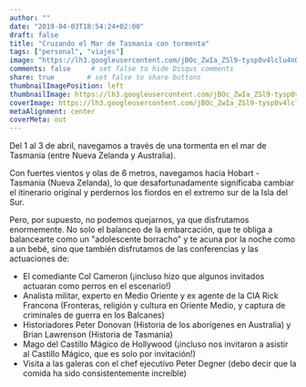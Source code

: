 ```yaml
---
author: ""
date: "2019-04-03T18:54:24+02:00"
draft: false
title: "Cruzando el Mar de Tasmania con tormenta"
tags: ["personal", "viajes"]
image: "https://lh3.googleusercontent.com/jBOc_ZwIa_ZSl9-tysp0v4lclu4nOrxAsYTIXOA_zSZwdsR-FpF96gGVaXBoeVaM2DdETy8VKQ4DTZOX7b6iLYkS8i0zcrIfwykpY4S0FqHs3_4SFtnFlK_kG13YEeoEEGrd-hRorv4=w1920-h1080"
comments: false     # set false to hide Disqus comments
share: true        # set false to share buttons
thumbnailImagePosition: left
thumbnailImage: https://lh3.googleusercontent.com/jBOc_ZwIa_ZSl9-tysp0v4lclu4nOrxAsYTIXOA_zSZwdsR-FpF96gGVaXBoeVaM2DdETy8VKQ4DTZOX7b6iLYkS8i0zcrIfwykpY4S0FqHs3_4SFtnFlK_kG13YEeoEEGrd-hRorv4=w1920-h1080
coverImage: https://lh3.googleusercontent.com/jBOc_ZwIa_ZSl9-tysp0v4lclu4nOrxAsYTIXOA_zSZwdsR-FpF96gGVaXBoeVaM2DdETy8VKQ4DTZOX7b6iLYkS8i0zcrIfwykpY4S0FqHs3_4SFtnFlK_kG13YEeoEEGrd-hRorv4=w1920-h1080
metaAlignment: center
coverMeta: out
---
```


Del 1 al 3 de abril, navegamos a través de una tormenta en el mar de Tasmania (entre Nueva Zelanda y Australia).

<!--more-->

Con fuertes vientos y olas de 6 metros, navegamos hacia Hobart - Tasmania (Nueva Zelanda), lo que desafortunadamente significaba cambiar el itinerario original y perdernos los fiordos en el extremo sur de la Isla del Sur.

Pero, por supuesto, no podemos quejarnos, ya que disfrutamos enormemente. No solo el balanceo de la embarcación, que te obliga a balancearte como un "adolescente borracho" y te acuna por la noche como a un bebé, sino que también disfrutamos de las conferencias y las actuaciones de:

* El comediante Col Cameron (¡incluso hizo que algunos invitados actuaran como perros en el escenario!)
* Analista militar, experto en Medio Oriente y ex agente de la CIA Rick Francona (Fronteras, religión y cultura en Oriente Medio, y captura de criminales de guerra en los Balcanes)
* Historiadores Peter Donovan (Historia de los aborígenes en Australia) y Brian Lawrenson (Historia de Tasmania)
* Mago del Castillo Mágico de Hollywood (¡incluso nos invitaron a asistir al Castillo Mágico, que es solo por invitación!)
* Visita a las galeras con el chef ejecutivo Peter Degner (debo decir que la comida ha sido consistentemente increíble)

<script src="https://cdn.jsdelivr.net/npm/publicalbum@latest/dist/pa-embed-player.min.js" async></script>
<div class="pa-embed-player" style="width:100%; height:480px; display:none;"
  data-link="https://photos.app.goo.gl/VH1UTkLfMs3UDizA9"
  data-title="35 new photos by Jorge Cortell">
  <img data-src="https://lh3.googleusercontent.com/OzDzgyifAry7FqbY1NQeY9VQmGNAroky1m4zflpQdHQi_yy3Qymy72nJKLghdQCFjjyGO7PPrZN9knX6ockP5LnH4OSHtmn96TA0M0QziSh7kDOn1lQaxM-6DhCErtnnZ906-ouSBq0=w1920-h1080" src="" alt="" />
  <img data-src="https://lh3.googleusercontent.com/fx69dNu5mdVH_jhPzZVyUMRepE2OBlHEVXBKD42Pt3y1HVKFig6aD-UJbwHqRfvc11gSz7_f3fmNWnCucBLOy5w5kOiQSKigrnH-u-McH3wgizMKg8cLVFzxt9DW18aY7ocQzLYt29M=w1920-h1080" src="" alt="" />
  <img data-src="https://lh3.googleusercontent.com/IHj9KCgnKYHiKtZIEJampBzaWlz8LvzlBIGmz_XV6t96-XA7YQnEncdKCW9ArDu2PyBpJW-1y0WKHhT9oqk9WJsBLrkh_xSXckd1Mz9UblgEf3auPgv4rCxW0OQDdFPQqxni23VmD6Q=w1920-h1080" src="" alt="" />
  <img data-src="https://lh3.googleusercontent.com/3UEOvZUk61-IlfptUYDQ_PPT5PV_HRGSmClzXDSc7tIi01jFHmIFLlNh_Gthkh-wnxODdiq61sF7ySXNtUCdt57Vhwqano1plIrRqv8gi5HaLeegIGh0_q_oX4H_54EHP9vE8ktQxLo=w1920-h1080" src="" alt="" />
  <img data-src="https://lh3.googleusercontent.com/DG-hjd91BA5WpCv88gRSHBdKkK2IFlqO5iOgW64TA5DtkPNMIDhFULpsNcPyEZuiH1SdMZpvKoIrcjJEwIqTWxc-71tqQyh6qWTJW_yHKrhzBZbd6sSx9kOXrvyoVLw2vhDSU0ib7us=w1920-h1080" src="" alt="" />
  <img data-src="https://lh3.googleusercontent.com/1uNYOuT07II5NRVVaPxVsnjqxJ5JQmT0vp-RBDHMAtxb1s0p70VPycb5AOYoph0__nNKIeQ28FccEWQ-mt3zmNdBTB2Ugt4K9MNgqmGEM3ai2Yj2fEDXBN7YcoRBO7wwfVftYqa6_xg=w1920-h1080" src="" alt="" />
  <img data-src="https://lh3.googleusercontent.com/s7-2Ej2aH2119o9DtJNApB8wSBgFAz75C5VfA32uiDR26ymZjSA3V6Smr2jjWVH73DTS_xP4JpCGyoCxYmgfWLpqS7Wr3CnYOZXIvwZ_WI_u5JqWsyloea2634uS0O2eFhXWw8onoqA=w1920-h1080" src="" alt="" />
  <img data-src="https://lh3.googleusercontent.com/1rsMvH0p76y0xcdseGi-QrcnknRsTbiJi2otW7eLs0-OjEkiHimEGkf5Z4rvQ2apgOdLC_o9NcJgh9ppzr4MkAL1hNFFgHSrXZ7eiNcO6GfbXU7ZuRE8cPekXf5uo1KMtiVl_efVnd4=w1920-h1080" src="" alt="" />
  <img data-src="https://lh3.googleusercontent.com/-ZfoeK9CrpukPdrwnqTz2mut6x2Mhemo5ueS4oq7Fjz9Zw-1mkKjx4ScqxxeYOA278pEUaxsDlk8l8CLaNO0nYx1X2tQSpNKRERp8goX4NaliUubB09_mEJVcJbObiLKoWYY7Xbljeg=w1920-h1080" src="" alt="" />
  <img data-src="https://lh3.googleusercontent.com/brzTMA2MoD1NdYQvr2XnmBn1NAUOzuEWX_rtTy4fxR9jxSdfr6-NzJ6pOIqxuaw9VSMSX-3144hJ98lDa9_2-R1FPQmMuVGPDyLXw4V0x-H8ID9nORpKT9IrUwBmBkE_sGJ5hszDuOc=w1920-h1080" src="" alt="" />
  <img data-src="https://lh3.googleusercontent.com/_LJzOczPWBQOUiRlTwKGqq1cF49XCM5mh2GiXEzaRR1KVCDYLT16GWIB4fpMJclNLWDiOSn0V-NBI5Khm0zK_sKgK6pA0gMReFHy9Jg3-6xhOJJwMeZmADKUhDNgXoJpcCd7cTirwiE=w1920-h1080" src="" alt="" />
  <img data-src="https://lh3.googleusercontent.com/92msgCmWPJAAXB2hulW_5P48FgDXE0y_q2GMQbQuv-221b662qU3UajJyz-mWRvEKgV4xEKEU7DqIVWBhvLKwQJ6XxMtMRmK1I85jb0194MqIlBaOInGIbx-jjGNEkVduoo2wY3Lb1U=w1920-h1080" src="" alt="" />
  <img data-src="https://lh3.googleusercontent.com/IxvdB4uJX2FvK1XX8H9_nkFxkbNAf0ADwIBci38XnM2Jv8cZI9sLnwrRDrSLUolrcvhUBK51LIjZWBoggPhVbUYxbqZto-rqaNe7lIgx2zPZiLu1nCdr9BFca1gqWGTzMWyDj5b8W-M=w1920-h1080" src="" alt="" />
  <img data-src="https://lh3.googleusercontent.com/iv16Hvfq3ertIbYXQS999vHs094waZXf8wrUsuCpvvYWwmINO4fiS7H77fGWIP41xrziWQ7sY4CA3VsT80Lj9xSNoJsxeDM1qzH95Deiwe1gouAHiWnS2fydzXorBWk0tbr3gq2eEIo=w1920-h1080" src="" alt="" />
  <img data-src="https://lh3.googleusercontent.com/Co3R2Dbk4voa4Ft4cdOgplaeJ7y3_DRV4JZqpcmwZeE3mFTam3ZeOSzLnMx4K30dBTGb0SsGn2FXFZxMNKDA9wMjndTfqSXpksj795J3VDdW4zbS71_M06W0AI7B4h0zPWBPLO1N0pE=w1920-h1080" src="" alt="" />
  <img data-src="https://lh3.googleusercontent.com/UuoYMUnVbja5AJkv1xCTuW9mWQouq85P5-9JXaKi7ZIjiPbPSs2sETtNLOrwIgFlKFtLzxem1c1_0DEVIYhvnzWe-VNomDnkvYMo878t8376-Vmf7nHB6EUlc7jkIqhpeb39K-CBvTA=w1920-h1080" src="" alt="" />
  <img data-src="https://lh3.googleusercontent.com/4L_rQyvE9g33Y9cOmcNtn7ZV42WHX-JDrSO-lVAj0-F2r_f9Ym-iKfHznDc_3BlN-_XxWRuPTT9f1FYfwoCn0vgxF5Puc77dwEfSPcJs2l4X1vc9n7THYpttfuuI5u0HlgAsulCa0Zs=w1920-h1080" src="" alt="" />
  <img data-src="https://lh3.googleusercontent.com/FoXkzVy5etp2xMbQRVN4MnWrKXUlxh7IBtFMwSXimF6AB9ejgDUTQ2c3wfmr8Qik0Bw0yKF35afTo5N6-CM_8Yd0CoVIxpaH2ARX2_PVy5afXX4bFbPYGXJBw90FDi7kyqb40ZWlsvU=w1920-h1080" src="" alt="" />
  <img data-src="https://lh3.googleusercontent.com/3qtppCqDx21OqIVRhOINnKRnjUqRhdi7wEFb2JoiaKD4otBDeyQi-90GOBfPN9HrTa69veuxGxendZ8N9sBdEm2OOtArTcG1EtL3-zRzJjgOh51c2OVR8BLirqTt77vD3CplvIHHRQY=w1920-h1080" src="" alt="" />
  <img data-src="https://lh3.googleusercontent.com/7L1K_n9hqIm4JfZjSYkup9EI9mwE6qWPPPY6o6AwcytsN09SIdfrVoiJeJfYYg1Mw01PT4kBBZrJxPANUOeB9aDxAoYIh3fQFqLLokWBBQlg0pFbm0yDE7wPdLQ3ypTliz-iGBvRhDA=w1920-h1080" src="" alt="" />
  <img data-src="https://lh3.googleusercontent.com/z2Pybg-Sm7LC8Q4r7p-r5oWoILrg_KnNAasBymCfJ4KDUDZ4pqHMHNMz44ZgAeHWH0CKCGPss7II_hPuF6receRhkXSArNoaI9Y8RIyUwmJIOyFxis7nqLlOoKvTnK1rRDNW5kGw91I=w1920-h1080" src="" alt="" />
  <img data-src="https://lh3.googleusercontent.com/Ne5M2ZDvQ34jyKcY7pUariCy0BAnChbFDeetcMIeko6wjiVFQkGGkbBtPN9ZhxaRgMQszGwtpajK1WIvk4mE17CAvgcxrXiDR6a2AQzznS36K3_iTMwxNmOQBcpmiVP64TdjXyKca_s=w1920-h1080" src="" alt="" />
  <img data-src="https://lh3.googleusercontent.com/BbwulIKKaT6TjlGvjb9o-_613CutScRi00LEElbsux5_lwfHqyU_7n4mfyPi4nMgU4Xlc6AomQbrYOYbf7cBuAuUZwfaG-EnFozOBAPPTzKOKM05a9RE1BXXynJ-5C_1u8do_zK2Sr4=w1920-h1080" src="" alt="" />
  <img data-src="https://lh3.googleusercontent.com/AcJodeG-WE6aOqXNXd90G7wMEnKFm2otu0PNvAf0CnkTsBLSlWRZwVTKTU8V6HlrnLhdq-LsxeZySIMge9tNrKShmx6iG3RCPE-JptmbEmovnFuYuxULpcsn9l5EyJpSm-y6dxBaa1M=w1920-h1080" src="" alt="" />
  <img data-src="https://lh3.googleusercontent.com/H7cCwYbnT7viv7AELFeY6zRhbJeBjq81fiHjSr_JRwgJVMXunzdaGxyzITZMsCXM9exx0-RP5WaPLhpMzD9Bkur3Vln7bxviyRgB1-FXMtCpDRL2DrvXY8b2CTSl-ztX4cmv8jZ96Ds=w1920-h1080" src="" alt="" />
  <img data-src="https://lh3.googleusercontent.com/6wU3W7wXsDGDKRWN_5EWLwJ9vGrA6jgsQ2zre670WfeV2BTNER3esrmQ7c2DmQ8EwB-CZrdGAI8GpJcUxFjU2fbJUu6jv0daX6gxzXdEDS1hAObQTncUe9QuA8qPB51NoaWUAwU7udM=w1920-h1080" src="" alt="" />
  <img data-src="https://lh3.googleusercontent.com/YrnL8-807rSeKanrElQzelOJcmjIkIES-zbFxwuGY4gVmQj1ksj9HQXSl6d4_k-2Uggm_F9Tq4M4Jm5ACH7h1VdGdz7bJ4asi5V5aswMIkUGkfrnKBUDLDR_Mqa-7tRcKsK4DT_jjIs=w1920-h1080" src="" alt="" />
  <img data-src="https://lh3.googleusercontent.com/JyyDkk80tEz-J1Sna6a68ylHO9TT7wx96HfaAbVX-FF0GXh-Gbch4YAvxWX8656xL0eDnU8gN-etvGd4BuXpjQS7vrQRNyeyVazpS1Md3Qv_hkJJmsRklB2uQSqWxU0j9IuG5Pohdds=w1920-h1080" src="" alt="" />
  <img data-src="https://lh3.googleusercontent.com/qCD4C049_upG3y4yykPdTb3WcDnhr-evwKEKSUVVYXY44bfDnmTgWhT10NlLbgURF3zvJBTb4W--DFGqgsEMquIJ3dyqzFCqOUMDhdYJeAA1wQE_SAE5qvJXn6XwC256g7JKyh_kEA8=w1920-h1080" src="" alt="" />
  <img data-src="https://lh3.googleusercontent.com/6HLpuaka-aBt-7sw9_JUDMlJKFOkfe0mjqmbKelFIvf7eWLw8iQZj0090Bm4mhzA4ToSAz3QsESr6Y1aKAh-jpO19rG4FMGAiTawc58s1QDfxZS2mxZvE7AUMa4v403ZScJfbZJyvnQ=w1920-h1080" src="" alt="" />
  <img data-src="https://lh3.googleusercontent.com/2UblH29URLecnlQWkTySXVJn2dH4oBW6uPeg2StKR6u3psYF5mzSTLWpsntJLkwqmYvquQcSjhu944fN1o3Sak_W3W7CvhVDQ3-aoGzVQmr2qrIOFhiuprxmYeLGbF7jo4ZY8Ja1ECw=w1920-h1080" src="" alt="" />
  <img data-src="https://lh3.googleusercontent.com/PIGyli0VgcQP_Gc2eo00EJK4W6qMFp5PD_OKZaZUzldSj3twTHHMHZ_Jp5N5ARtUYCtiYnc6NdI15KR5gv8nK3xv5xc7euafNb6ZTZ9jgNPC2NTRcifm0Ut5AnwJWYVbL9o7A6GaewY=w1920-h1080" src="" alt="" />
  <img data-src="https://lh3.googleusercontent.com/Rkk8cVtA7Gxtj6J7rYn-cIVcWVygPNaIepeFBbnnYKbdcv9Hhyr3GmGP719PbjfmsPYANzwkHUssdZTkLGomFDY5lVFybmFK2aMtuF8yfBXPegbFO__BXTqGw63f-s5m3B2cm1eT-po=w1920-h1080" src="" alt="" />
  <img data-src="https://lh3.googleusercontent.com/ljnMCe2vvChJcj0oSQjOpgDM1PYIU-qdgMKT1i9HIvkP39MSIZ6u1_mtqeQpdIcScpdKjnG8ltajHmpC4qwIgiCGqLzFlQGPrQEnOeX9BrNAvYGHj1ojX9mQHAXaNjVek72o4_YRbaA=w1920-h1080" src="" alt="" />
  <img data-src="https://lh3.googleusercontent.com/FznfYAsErpIGl2yXLdKNGGailGrz9u62J_uZcTM0fw_xLd9lQkXA8RbZHsmM_JklEEhA-q4qPQhlmxrktvwxHljJMPgqfpGrFv30eq-PYCxMfPlEDD5P79pxdtCNPx8yX6RO0fSz5wI=w1920-h1080" src="" alt="" />
</div>
